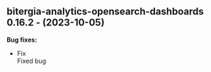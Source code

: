 ## bitergia-analytics-opensearch-dashboards 0.16.2 - (2023-10-05)

**Bug fixes:**

 * Fix\
   Fixed bug

